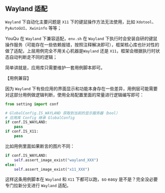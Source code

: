 ## Wayland 适配

`Wayland` 下自动化主要问题是 `X11` 下的键鼠操作方法无法使用，比如 `Xdotool`、 `PyAutoGUI`、`Xwininfo` 等等；

YouQu 在 `Wayland` 下兼容适配，`env.sh` 在 `Wayland` 下执行时会安装自研的键鼠操作服务（可能存在一些依赖报错，按照注释解决即可），框架核心库也针对性的做了适配，上层用例完全不用关心机器是`Wayland`  还是 `X11`，框架会根据执行时状态自动判断走不同的逻辑；

简单讲就是，应用库只需要维护一套用例脚本即可。

【用例兼容】

因为 `Wayland` 下有些应用的界面显示和功能本身存在一些差异，用例层可能需要对这部分用例做逻辑判断，使用全局配置里面的常量进行逻辑编写即可：

```python
from setting import conf

# GlobalConfig.IS_WAYLAND 获取到当前的显示服务器（bool）
# 应用库 Config 继承 GlobalConfig
if conf.IS_WAYLAND:
    pass
if conf.IS_X11:
    pass
```

比如用例里面如果断言的图片不同：

```python
if conf.IS_WAYLAND:
    self.assert_image_exist("wayland_XXX")
else:
    self.assert_image_exist("x11_XXX")
```

这样这条用例脚本在 `Wayland` 和 `X11` 下都可以跑，so easy 是不是？完全没必要专门拉新分支进行 `Wayland` 适配。

